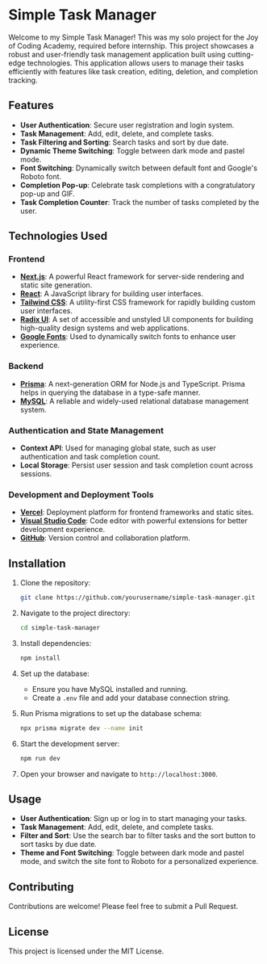 # Simple Task Manager

Welcome to my Simple Task Manager! This was my solo project for the Joy of Coding Academy, required before internship. This project showcases a robust and user-friendly task management application built using cutting-edge technologies. This application allows users to manage their tasks efficiently with features like task creation, editing, deletion, and completion tracking.

## Features

- **User Authentication**: Secure user registration and login system.
- **Task Management**: Add, edit, delete, and complete tasks.
- **Task Filtering and Sorting**: Search tasks and sort by due date.
- **Dynamic Theme Switching**: Toggle between dark mode and pastel mode.
- **Font Switching**: Dynamically switch between default font and Google's Roboto font.
- **Completion Pop-up**: Celebrate task completions with a congratulatory pop-up and GIF.
- **Task Completion Counter**: Track the number of tasks completed by the user.

## Technologies Used

### Frontend

- **[Next.js](https://nextjs.org/)**: A powerful React framework for server-side rendering and static site generation.
- **[React](https://reactjs.org/)**: A JavaScript library for building user interfaces.
- **[Tailwind CSS](https://tailwindcss.com/)**: A utility-first CSS framework for rapidly building custom user interfaces.
- **[Radix UI](https://www.radix-ui.com/)**: A set of accessible and unstyled UI components for building high-quality design systems and web applications.
- **[Google Fonts](https://fonts.google.com/)**: Used to dynamically switch fonts to enhance user experience.

### Backend

- **[Prisma](https://www.prisma.io/)**: A next-generation ORM for Node.js and TypeScript. Prisma helps in querying the database in a type-safe manner.
- **[MySQL](https://www.mysql.com/)**: A reliable and widely-used relational database management system.

### Authentication and State Management

- **Context API**: Used for managing global state, such as user authentication and task completion count.
- **Local Storage**: Persist user session and task completion count across sessions.

### Development and Deployment Tools

- **[Vercel](https://vercel.com/)**: Deployment platform for frontend frameworks and static sites.
- **[Visual Studio Code](https://code.visualstudio.com/)**: Code editor with powerful extensions for better development experience.
- **[GitHub](https://github.com/)**: Version control and collaboration platform.

## Installation

1. Clone the repository:

   ```bash
   git clone https://github.com/yourusername/simple-task-manager.git
   ```

2. Navigate to the project directory:

   ```bash
   cd simple-task-manager
   ```

3. Install dependencies:

   ```bash
   npm install
   ```

4. Set up the database:

   - Ensure you have MySQL installed and running.
   - Create a `.env` file and add your database connection string.

5. Run Prisma migrations to set up the database schema:

   ```bash
   npx prisma migrate dev --name init
   ```

6. Start the development server:

   ```bash
   npm run dev
   ```

7. Open your browser and navigate to `http://localhost:3000`.

## Usage

- **User Authentication**: Sign up or log in to start managing your tasks.
- **Task Management**: Add, edit, delete, and complete tasks.
- **Filter and Sort**: Use the search bar to filter tasks and the sort button to sort tasks by due date.
- **Theme and Font Switching**: Toggle between dark mode and pastel mode, and switch the site font to Roboto for a personalized experience.

## Contributing

Contributions are welcome! Please feel free to submit a Pull Request.

## License

This project is licensed under the MIT License.
